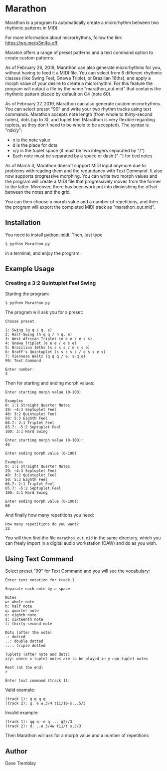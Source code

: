 # Marathon

Marathon is a program to automatically create a microrhythm between two rhythmic patterns in MIDI.

For more information about microrhythms, follow the link https://wp.me/p3mIfa-off

Maraton offers a range of preset patterns and a text command option to create
custom patterns.

As of February 26, 2019, Marathon can also generate microrhythms for you,
without having to feed it a MIDI file. You can select from 6 different
rhythmic classes (like Swing Feel, Gnawa Triplet, or Brazilian 16ths), and
apply a morph value of your desire to create a microrhythm. For this feature  the program will output a file by the name "marathon_out.mid" that contains
the rhythmic pattern placed by default on C4 (note 60).

As of February 27, 2019, Marathon can also generate custom microrhythms. You can select preset "99" and write your two rhythm tracks using text commands. Marathon accepts note length (from whole to thirty-second notes), dots (up to 3), and tuplet feel (Marathon is very flexible regarding tuplets, as they don't need to be whole to be accepted). The syntax is "ndx/y":
* n is the note value
* d is the place for dots
* x/y is the tuplet space (it must be two integers separated by "/")
* Each note must be separated by a space or dash ("-") for tied notes

As of March 3, Marathon doesn't support MIDI input anymore due to problems with reading them and the redundancy with Text Command. It also now supports progressive morphing. You can write two morph values and the program will create a MIDI file that progressively moves from the former to the latter. Moreover, there has been work put into diminishing the offset between the notes and the grid.

You can then choose a morph value and a number of repetitions, and then the program will export the completed MIDI track as "marathon_out.mid".

## Installation
You need to install [python-midi](python-midi). Then, just type

```console
$ python Marathon.py
```

in a terminal, and enjoy the program.

## Example Usage

### Creating a 3:2 Quintuplet Feel Swing
Starting the program:

```console
$ python Marathon.py
```

The program will ask you for a preset:

```console
Choose preset

1: Swing (q q / q. e)
2: Half-Swing (h q q / h q. e)
3: West African Triplet (e e e / e s s)
4: Gnawa Triplet (e e e / e s e)
5: Brazilian 16ths (s s s s / e s s e)
6: Braff's Quintuplet (s s s s s / e s s e s)
7: Viennese Waltz (q q q / e. s-q q)
99: Text Command

Enter number:
3
```

Then for starting and ending morph values:

```console
Enter starting morph value (0-100)

Examples
0: 1:1 Straight Quarter Notes
29: ~4:3 Septuplet Feel
40: 3:2 Quintuplet Feel
50: 5:3 Eighth Feel
66.7: 2:1 Triplet Feel
85.7: ~5:2 Septuplet Feel
100: 3:1 Hard Swing

Enter starting morph value (0-100):
40

Enter ending morph value (0-100)

Examples
0: 1:1 Straight Quarter Notes
29: ~4:3 Septuplet Feel
40: 3:2 Quintuplet Feel
50: 5:3 Eighth Feel
66.7: 2:1 Triplet Feel
85.7: ~5:2 Septuplet Feel
100: 3:1 Hard Swing

Enter ending morph value (0-100):
60
```

And finally how many repetitions you need:

```console
How many repetitions do you want?:
32
```

You will then find the file `marathon_out.mid` in the same directory, which you can freely import in a digital audio workstation (DAW) and do as you wish.


## Using Text Command
Select preset "99" for Text Command and you will see the vocabulary:

```console
Enter text notation for track 1

Separate each note by a space

Notes
w: whole note
h: half note
q: quarter note
e: eighth note
s: sixteenth note
t: thirty-second note

Dots (after the note)
.: dotted
..: double dotted
...: triple dotted

Tuplets (after note and dots)
x/y: where x-tuplet notes are to be played in y non-tuplet notes

Rest (at the end)
r

Enter text command (track 1):
```

Valid example:

```console
(track 1): q q q q
(track 2): q. e w.3/4 t11/10-s...5/3
```

Invalid example:
```console
(track 1): qq q--e q.... q2//3
(track 2): d. ..e 3/4w t11/t s,5/3
```

Then Marathon will ask for a morph value and a number of repetitions

## Author
Dave Tremblay
